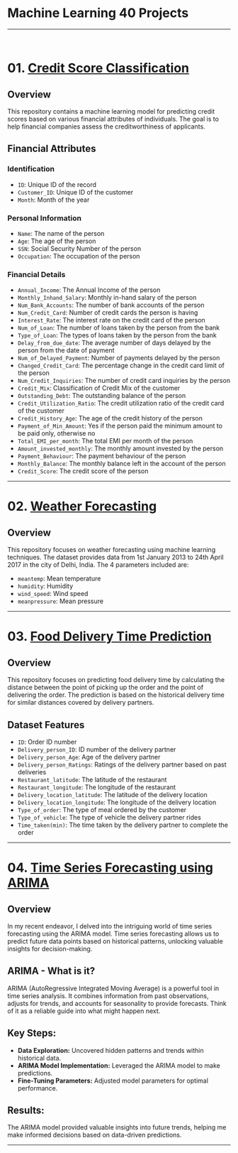 # Machine Learning 40 Projects

<hr><br>

<h1>01. <a href = "https://github.com/UTSAVS26/Machine-Learning-40-Projects/tree/main/01%20Credit%20Score%20Classification">Credit Score Classification</a></h1>
<p>
  <h2>Overview</h2>
    <p>This repository contains a machine learning model for predicting credit scores based on various financial attributes of individuals. The goal is to help financial companies assess the creditworthiness of applicants.</p>
    <h2>Financial Attributes</h2>
    <h3>Identification</h3>
    <ul>
        <li><code>ID</code>: Unique ID of the record</li>
        <li><code>Customer_ID</code>: Unique ID of the customer</li>
        <li><code>Month</code>: Month of the year</li>
    </ul>
    <h3>Personal Information</h3>
    <ul>
        <li><code>Name</code>: The name of the person</li>
        <li><code>Age</code>: The age of the person</li>
        <li><code>SSN</code>: Social Security Number of the person</li>
        <li><code>Occupation</code>: The occupation of the person</li>
    </ul>
    <h3>Financial Details</h3>
    <ul>
        <li><code>Annual_Income</code>: The Annual Income of the person</li>
        <li><code>Monthly_Inhand_Salary</code>: Monthly in-hand salary of the person</li>
        <li><code>Num_Bank_Accounts</code>: The number of bank accounts of the person</li>
        <li><code>Num_Credit_Card</code>: Number of credit cards the person is having</li>
        <li><code>Interest_Rate</code>: The interest rate on the credit card of the person</li>
        <li><code>Num_of_Loan</code>: The number of loans taken by the person from the bank</li>
        <li><code>Type_of_Loan</code>: The types of loans taken by the person from the bank</li>
        <li><code>Delay_from_due_date</code>: The average number of days delayed by the person from the date of payment</li>
        <li><code>Num_of_Delayed_Payment</code>: Number of payments delayed by the person</li>
        <li><code>Changed_Credit_Card</code>: The percentage change in the credit card limit of the person</li>
        <li><code>Num_Credit_Inquiries</code>: The number of credit card inquiries by the person</li>
        <li><code>Credit_Mix</code>: Classification of Credit Mix of the customer</li>
        <li><code>Outstanding_Debt</code>: The outstanding balance of the person</li>
        <li><code>Credit_Utilization_Ratio</code>: The credit utilization ratio of the credit card of the customer</li>
        <li><code>Credit_History_Age</code>: The age of the credit history of the person</li>
        <li><code>Payment_of_Min_Amount</code>: Yes if the person paid the minimum amount to be paid only, otherwise no</li>
        <li><code>Total_EMI_per_month</code>: The total EMI per month of the person</li>
        <li><code>Amount_invested_monthly</code>: The monthly amount invested by the person</li>
        <li><code>Payment_Behaviour</code>: The payment behaviour of the person</li>
        <li><code>Monthly_Balance</code>: The monthly balance left in the account of the person</li>
        <li><code>Credit_Score</code>: The credit score of the person</li>
    </ul>
</p>

<hr>

<h1>02. <a href="https://github.com/UTSAVS26/Machine-Learning-40-Projects/tree/main/02%20Weather%20Forecasting">Weather Forecasting</a></h1>

<p>
    <h2>Overview</h2>
    <p>This repository focuses on weather forecasting using machine learning techniques. The dataset provides data from 1st January 2013 to 24th April 2017 in the city of Delhi, India. The 4 parameters included are:</p>
    <ul>
        <li><code>meantemp</code>: Mean temperature</li>
        <li><code>humidity</code>: Humidity</li>
        <li><code>wind_speed</code>: Wind speed</li>
        <li><code>meanpressure</code>: Mean pressure</li>
    </ul>
</p>

<hr>

<h1>03. <a href=""https://github.com/UTSAVS26/Machine-Learning-40-Projects/tree/main/03%20Food%20Delivery%20Time%20Prediction">Food Delivery Time Prediction</a></h1>

<p>
    <h2>Overview</h2>
    <p>This repository focuses on predicting food delivery time by calculating the distance between the point of picking up the order and the point of delivering the order. The prediction is based on the historical delivery time for similar distances covered by delivery partners.</p>
    <h2>Dataset Features</h2>
    <ul>
        <li><code>ID</code>: Order ID number</li>
        <li><code>Delivery_person_ID</code>: ID number of the delivery partner</li>
        <li><code>Delivery_person_Age</code>: Age of the delivery partner</li>
        <li><code>Delivery_person_Ratings</code>: Ratings of the delivery partner based on past deliveries</li>
        <li><code>Restaurant_latitude</code>: The latitude of the restaurant</li>
        <li><code>Restaurant_longitude</code>: The longitude of the restaurant</li>
        <li><code>Delivery_location_latitude</code>: The latitude of the delivery location</li>
        <li><code>Delivery_location_longitude</code>: The longitude of the delivery location</li>
        <li><code>Type_of_order</code>: The type of meal ordered by the customer</li>
        <li><code>Type_of_vehicle</code>: The type of vehicle the delivery partner rides</li>
        <li><code>Time_taken(min)</code>: The time taken by the delivery partner to complete the order</li>
    </ul>
</p>

<hr>

<h1>04. <a href=""https://github.com/UTSAVS26/Machine-Learning-40-Projects/tree/main/04%20Time%20Series%20Forecasting%20with%20Arima">Time Series Forecasting using ARIMA</a></h1>

<p>
    <h2>Overview</h2>
    <p>In my recent endeavor, I delved into the intriguing world of time series forecasting using the ARIMA model. Time series forecasting allows us to predict future data points based on historical patterns, unlocking valuable insights for decision-making.</p>
    <h2>ARIMA - What is it?</h2>
    <p>ARIMA (AutoRegressive Integrated Moving Average) is a powerful tool in time series analysis. It combines information from past observations, adjusts for trends, and accounts for seasonality to provide forecasts. Think of it as a reliable guide into what might happen next.</p>
    <h2>Key Steps:</h2>
    <ul>
        <li><strong>Data Exploration:</strong> Uncovered hidden patterns and trends within historical data.</li>
        <li><strong>ARIMA Model Implementation:</strong> Leveraged the ARIMA model to make predictions.</li>
        <li><strong>Fine-Tuning Parameters:</strong> Adjusted model parameters for optimal performance.</li>
    </ul>
    <h2>Results:</h2>
    <p>The ARIMA model provided valuable insights into future trends, helping me make informed decisions based on data-driven predictions.</p>
</p>

<hr>
